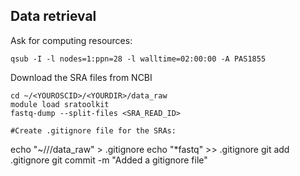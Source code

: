 ## Data retrieval

Ask for computing resources:

```
qsub -I -l nodes=1:ppn=28 -l walltime=02:00:00 -A PAS1855
```
Download the SRA files from NCBI
```
cd ~/<YOUROSCID>/<YOURDIR>/data_raw
module load sratoolkit
fastq-dump --split-files <SRA_READ_ID>

#Create .gitignore file for the SRAs:
```
echo "~/<YOUROSCID>/<YOURDIR>/data_raw" > .gitignore
echo "*fastq" >> .gitignore
git add .gitignore
git commit -m "Added a gitignore file"
```
